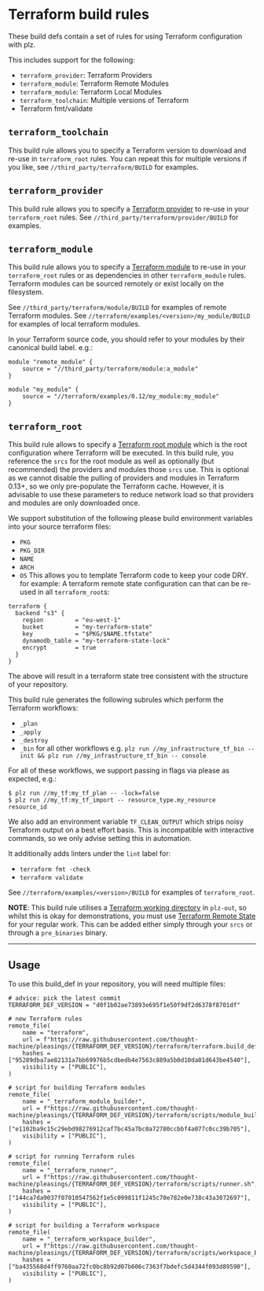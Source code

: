 Terraform build rules
=====================

These build defs contain a set of rules for using Terraform configuration with plz. 

This includes support for the following:
 * `terraform_provider`: Terraform Providers
 * `terraform_module`: Terraform Remote Modules
 * `terraform_module`: Terraform Local Modules
 * `terraform_toolchain`: Multiple versions of Terraform
 * Terraform fmt/validate


## `terraform_toolchain`

This build rule allows you to specify a Terraform version to download and re-use in `terraform_root` rules. You can repeat this for multiple versions if you like, see `//third_party/terraform/BUILD` for examples.

## `terraform_provider`

This build rule allows you to specify a [Terraform provider](https://www.terraform.io/docs/providers/index.html) to re-use in your `terraform_root` rules. See `//third_party/terraform/provider/BUILD` for examples.

## `terraform_module`

This build rule allows you to specify a [Terraform module](https://www.terraform.io/docs/language/modules/index.html) to re-use in your `terraform_root` rules or as dependencies in other `terraform_module` rules. Terraform modules can be sourced remotely or exist locally on the filesystem. 

See `//third_party/terraform/module/BUILD` for examples of remote Terraform modules.
See `//terraform/examples/<version>/my_module/BUILD` for examples of local terraform modules.

In your Terraform source code, you should refer to your modules by their canonical build label. e.g.:

```
module "remote_module" {
    source = "//third_party/terraform/module:a_module"
}

module "my_module" {
    source = "//terraform/examples/0.12/my_module:my_module"
}
``` 

## `terraform_root`

This build rule allows to specify a [Terraform root module](https://www.terraform.io/docs/language/modules/index.html#the-root-module) which is the root configuration where Terraform will be executed. In this build rule, you reference the `srcs` for the root module as well as optionally (but recommended) the providers and modules those `srcs` use. This is optional as we cannot disable the pulling of providers and modules in Terraform 0.13+, so we only pre-populate the Terraform cache. However, it is advisable to use these parameters to reduce network load so that providers and modules are only downloaded once.

We support substitution of the following please build environment variables into your source terraform files:
 - `PKG`
 - `PKG_DIR`
 - `NAME`
 - `ARCH`
 - `OS` 
This allows you to template Terraform code to keep your code DRY. for example: A terraform remote state configuration can that can be re-used in all `terraform_root`s:
```
terraform {
  backend "s3" {
    region         = "eu-west-1"
    bucket         = "my-terraform-state"
    key            = "$PKG/$NAME.tfstate"
    dynamodb_table = "my-terraform-state-lock"
    encrypt        = true
  }
}
```
The above will result in a terraform state tree consistent with the structure of your repository.

This build rule generates the following subrules which perform the Terraform workflows:
 * `_plan`
 * `_apply`
 * `_destroy`
 * `_bin` for all other workflows e.g. `plz run //my_infrastructure_tf_bin -- init && plz run //my_infrastructure_tf_bin -- console`

For all of these workflows, we support passing in flags via please as expected, e.g.:
```
$ plz run //my_tf:my_tf_plan -- -lock=false
$ plz run //my_tf:my_tf_import -- resource_type.my_resource resource_id
```

We also add an environment variable `TF_CLEAN_OUTPUT` which strips noisy Terraform output on a best effort basis. This is incompatible with interactive commands, so we only advise setting this in automation.


It additionally adds linters under the `lint` label for:
* `terraform fmt -check`
* `terraform validate`

See `//terraform/examples/<version>/BUILD` for examples of `terraform_root`. 

**NOTE**: This build rule utilises a [Terraform working directory](https://www.terraform.io/docs/cli/init/index.html) in `plz-out`, so whilst this is okay for demonstrations, you must use [Terraform Remote State](https://www.terraform.io/docs/language/state/remote.html) for your regular work. This can be added either simply through your `srcs` or through a `pre_binaries` binary.

---

## Usage

To use this build_def in your repository, you will need multiple files:
```
# advice: pick the latest commit
TERRAFORM_DEF_VERSION = "d0f1b02ae73893e695f1e50f9df2d6378f8701df"

# new Terraform rules
remote_file(
    name = "terraform",
    url = f"https://raw.githubusercontent.com/thought-machine/pleasings/{TERRAFORM_DEF_VERSION}/terraform/terraform.build_defs",
    hashes = ["95289dba7ae82131a7bb69976b5cdbedb4e7563c889a5b0d10da01d643be4540"],
    visibility = ["PUBLIC"],
)

# script for building Terraform modules
remote_file(
    name = "_terraform_module_builder",
    url = f"https://raw.githubusercontent.com/thought-machine/pleasings/{TERRAFORM_DEF_VERSION}/terraform/scripts/module_builder.sh",
    hashes = ["e1102ba9c15c29ebd98276912caf7bc45a7bc0a72780ccbbf4a077c0cc39b705"],
    visibility = ["PUBLIC"],
)

# script for running Terraform rules
remote_file(
    name = "_terraform_runner",
    url = f"https://raw.githubusercontent.com/thought-machine/pleasings/{TERRAFORM_DEF_VERSION}/terraform/scripts/runner.sh",
    hashes = ["144ca7da9037f07010547562f1e5c099811f1245c70e782e0e738c43a3072697"],
    visibility = ["PUBLIC"],
)

# script for building a Terraform workspace
remote_file(
    name = "_terraform_workspace_builder",
    url = f"https://raw.githubusercontent.com/thought-machine/pleasings/{TERRAFORM_DEF_VERSION}/terraform/scripts/workspace_builder.sh",
    hashes = ["ba435568d4ff9760aa72fc0bc8b92d07b606c7363f7bdefc5d4344f093d89590"],
    visibility = ["PUBLIC"],
)
```
